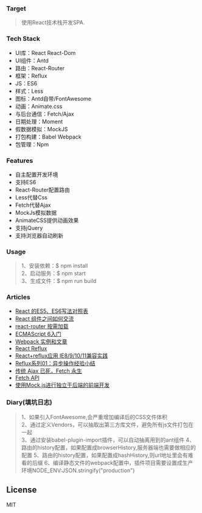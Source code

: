 ### Target
> 使用React技术栈开发SPA.

### Tech Stack
* UI库：React React-Dom
* UI组件：Antd
* 路由：React-Router
* 框架：Reflux
* JS：ES6 
* 样式：Less
* 图标：Antd自带/FontAwesome
* 动画：Animate.css
* 与后台通信：Fetch/Ajax
* 日期处理：Moment
* 假数据模拟：MockJS
* 打包构建：Babel Webpack
* 包管理：Npm

### Features
* 自主配置开发环境
* 支持ES6
* React-Router配置路由
* Less代替Css
* Fetch代替Ajax
* MockJs模拟数据
* AnimateCSS提供动画效果
* 支持jQuery
* 支持浏览器自动刷新

### Usage
> 1、安装依赖：$ npm install  
> 2、启动服务：$ npm start  
> 3、生成文件：$ npm run build  

### Articles
* [React 的ES5、ES6写法对照表](http://bbs.reactnative.cn/topic/15/react-react-native-%E7%9A%84es5-es6%E5%86%99%E6%B3%95%E5%AF%B9%E7%85%A7%E8%A1%A8)
* [React 组件之间如何交流](http://www.tuicool.com/articles/AzQzEbq)
* [react-router 按需加载](https://segmentfault.com/a/1190000007141049)
* [ECMAScript 6入门](http://es6.ruanyifeng.com/)
* [Webpack 实例和文章](https://github.com/JasonBai007/webpack-starter-kit)
* [React Reflux](https://segmentfault.com/a/1190000002793786)
* [React+reflux应用 IE8/9/10/11兼容实践](https://segmentfault.com/a/1190000005794242#articleHeader9)
* [Reflux系列01：异步操作经验小结](https://segmentfault.com/a/1190000004250062)
* [传统 Ajax 已死，Fetch 永生](http://www.jianshu.com/p/THLARe#)
* [Fetch API](https://github.github.io/fetch/)
* [使用Mock.js进行独立于后端的前端开发](https://segmentfault.com/a/1190000003087224)

### Diary(填坑日志)
> 1、如果引入FontAwesome,会严重增加编译后的CSS文件体积  
> 2、通过定义Vendors，可以抽取出第三方库文件，避免所有js文件打包在一起  
> 3、通过安装babel-plugin-import插件，可以自动抽离用到的ant组件
> 4、路由的history配置，如果配置成browserHistory,服务器端也需要做相应的配置
> 5、路由的history配置，如果配置成hashHistory,则url地址里会有难看的后缀
> 6、编译静态文件的webpack配置中，插件项目需要设置成生产环境NODE_ENV:JSON.stringify("production")
 
License
----

MIT
